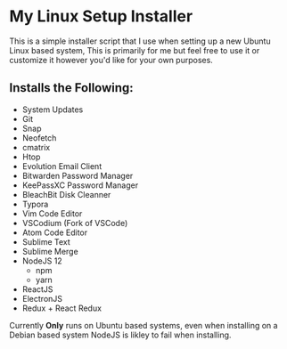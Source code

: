 # My Linux Setup Installer
This is a simple installer script that I use when setting up a new Ubuntu Linux based system, This is primarily for me but feel free to use it or customize it however you'd like for your own purposes.

## Installs the Following:

- System Updates
- Git
- Snap
- Neofetch
- cmatrix
- Htop
- Evolution Email Client
- Bitwarden Password Manager
- KeePassXC Password Manager
- BleachBit Disk Cleanner
- Typora
- Vim Code Editor
- VSCodium (Fork of VSCode)
- Atom Code Editor
- Sublime Text
- Sublime Merge
- NodeJS 12
  - npm
  - yarn
- ReactJS
- ElectronJS
- Redux + React Redux

Currently **Only** runs on Ubuntu based systems, even when installing on a Debian based system NodeJS is likley to fail when installing.
